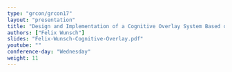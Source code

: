 ```yaml
---
type: "grcon/grcon17"
layout: "presentation"
title: "Design and Implementation of a Cognitive Overlay System Based on FBMC"
authors: ["Felix Wunsch"]
slides: "Felix-Wunsch-Cognitive-Overlay.pdf"
youtube: ""
conference-day: "Wednesday"
weight: 11
---
```

